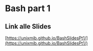 # Bash part 1

## Link alle Slides

[https://unixmib.github.io/BashSlidesPt1/](https://unixmib.github.io/BashSlidesPt1/)
